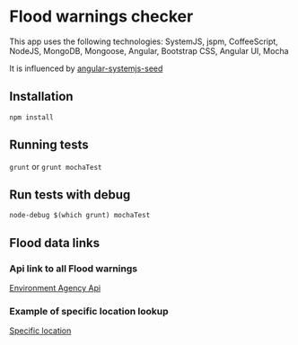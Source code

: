 # Flood warnings checker

This app uses the following technologies: 
SystemJS, jspm, CoffeeScript, NodeJS, MongoDB, Mongoose, Angular, Bootstrap CSS, 
Angular UI, Mocha

It is influenced by [angular-systemjs-seed](https://github.com/Swimlane/angular-systemjs-seed)

## Installation

  `npm install`
  
## Running tests
  `grunt` or `grunt mochaTest`
  
## Run tests with debug  
  `node-debug $(which grunt) mochaTest`

## Flood data links

### Api link to all Flood warnings

[Environment Agency Api](http://environment.data.gov.uk/flood-monitoring/id/floods/)

### Example of specific location lookup

[Specific location](http://environment.data.gov.uk/flood-monitoring/id/floods/?lat=54.601276&long=-3.134706&dist=20&min-severity=2)

